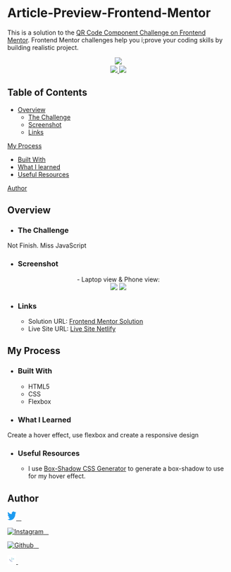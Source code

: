 # Article-Preview-Frontend-Mentor

This is a solution to the <a href="https://www.frontendmentor.io/challenges/qr-code-component-iux_sIO_H">QR Code Component Challenge on Frontend Mentor</a>. Frontend Mentor challenges help you i;prove your coding skills by building realistic project.

<div id="header" align="center">
  <img src="https://media.giphy.com/media/LMcB8XospGZO8UQq87/giphy.gif" width="200"/>
<div id="badges">
<a href="https://github.com/Mel-TB">
<img src="https://img.shields.io/github/followers/Mel-TB?style=social">
</a>
<a href="https://twitter.com/mel_trbd">
<img src="https://img.shields.io/badge/Twitter-grey?style=for-the-badge&logo=twitter&logoColor=white">
</a>
</div>
</div>

## Table of Contents

- <a href="#overview">Overview</a>
  - <a href="#the-challenge">The Challenge</a>
  - <a href="#screenshot">Screenshot</a>
  - <a href="#links">Links</a>
  
 <a href="#my-process">My Process</a>
  - <a href="#built-with">Built With</a>
  - <a href="#what-i-learned">What I learned</a>
  - <a href="#useful-resources">Useful Resources</a>
  
 <a href="#author">Author</a>



## Overview
  - ### The Challenge
  
Not Finish. Miss JavaScript
  
  - ### Screenshot
  <div align="center">
    - Laptop view & Phone view: 
<div align="center">
<img src="https://www.zupimages.net/up/22/46/redz.jpeg" height="232"> 


  <img src="https://www.zupimages.net/up/22/46/gn49.jpeg" width="232">
  </div>
  </div>
  
  - ### Links
    - Solution URL: <a href="https://www.frontendmentor.io/challenges/article-preview-component-dYBN_pYFT">Frontend Mentor Solution</a>
    - Live Site URL: <a href="https://articlepreview-frontend.netlify.app">Live Site Netlify</a>

## My Process
  - ### Built With
    - HTML5
    - CSS
    - Flexbox
    
  - ### What I Learned
  Create a hover effect, use flexbox and create a responsive design
  
  - ### Useful Resources
    - I use <a href="https://cssgenerator.org/box-shadow-css-generator.html">Box-Shadow CSS Generator</a> to generate a box-shadow to use for my hover effect.

## Author

<a href="https://twitter.com/mel_trbd"><img src="https://github.com/devicons/devicon/blob/master/icons/twitter/twitter-original.svg" title="Twitter" alt="Twitter" width="20" height="20">&nbsp;&nbsp;&nbsp;</a>

<a href="https://www.instagram.com/melbwwt/"><img src="https://github.com/gauravghongde/social-icons/blob/master/SVG/Color/Instagram.svg" title="Instagram" alt="Instagram" width="20" height="20">&nbsp;&nbsp;&nbsp;</a>

<a href="https://github.com/Mel-TB"><img src="https://github.com/gauravghongde/social-icons/blob/master/SVG/Color/Github.svg" title="GitHub" alt="Github" width="20" height="20">&nbsp;&nbsp;&nbsp;</a>

<a href="https://www.frontendmentor.io/profile/Mel-TB"><img src="https://github.com/Mel-TB/QR-code-component/blob/main/images/favicon-32x32.png" title="Frontend Mentor" alt="Frontend Mentor" width="20" height="20">&nbsp;
